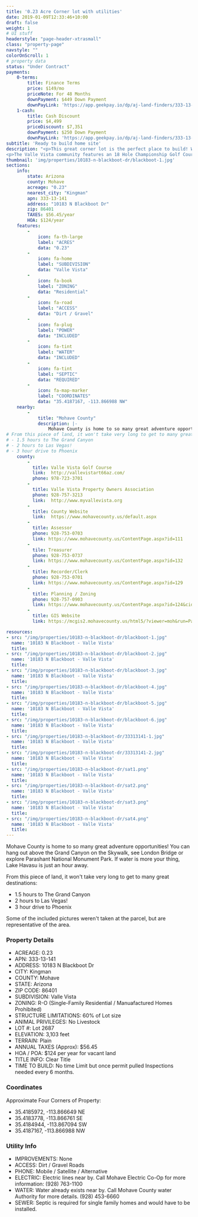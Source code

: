```yaml
---
title: '0.23 Acre Corner lot with utilities'
date: 2019-01-09T12:33:46+10:00
draft: false
weight: 1
# UI stuff
headerstyle: "page-header-xtrasmall"
class: "property-page"
navstyle: ""
colorOnScroll: 1
# property data
status: "Under Contract"
payments:
    0-terms:
        title: Finance Terms
        price: $149/mo
        priceNote: For 48 Months
        downPayment: $449 Down Payment
        downPayLink: 'https://app.geekpay.io/dp/aj-land-finders/333-13-141-terms-down-payment'
    1-cash:
        title: Cash Discount
        price: $4,499
        priceDiscount: $7,351
        downPayment: $250 Down Payment
        downPayLink: 'https://app.geekpay.io/dp/aj-land-finders/333-13-141-cash-down-payment'        
subtitle: 'Ready to build home site'
description: "<p>This great corner lot is the perfect place to build! Water and electric already run right up to the property line, so it'll be an easy hookup!</p>
<p>The Valle Vista community features an 18 Hole Championship Golf Course complete with Club House, Restaurant & Bar, and Pro Shop. Located right in the community is also a beautiful park that includes a community pool, tennis courts, and playground. The community calendar is jam-packed with activities for all ages.</p>"
thumbnail: 'img/properties/10183-n-blackboot-dr/blackboot-1.jpg'
sections:
    info:
        state: Arizona
        county: Mohave
        acreage: "0.23"
        nearest_city: "Kingman"
        apn: 333-13-141
        address: "10183 N Blackboot Dr"
        zip: 86401 
        TAXES: $56.45/year
        HOA: $124/year    
    features:
        -
            icon: fa-th-large
            label: "ACRES"
            data: "0.23"
        -
            icon: fa-home
            label: "SUBDIVISION"
            data: "Valle Vista"
        -
            icon: fa-book
            label: "ZONING"
            data: "Residential"
        -
            icon: fa-road
            label: "ACCESS"
            data: "Dirt / Gravel"
        -
            icon: fa-plug
            label: "POWER"
            data: "INCLUDED"
        -
            icon: fa-tint
            label: "WATER"
            data: "INCLUDED"
        -
            icon: fa-tint
            label: "SEPTIC"
            data: "REQUIRED"
        -
            icon: fa-map-marker 
            label: "COORDINATES"
            data: "35.4187167, -113.866988 NW"
    nearby:
        -
            title: "Mohave County"
            description: |-
                Mohave County is home to so many great adventure opportunities! You can hang out above the Grand Canyon on the Skywalk, see London Bridge or explore Parashant National Monument Park. If water is more your thing, Lake Havasu is just an hour away. 
# From this piece of land, it won't take very long to get to many great destinations:
# - 1.5 hours to The Grand Canyon
# - 2 hours to Las Vegas!
# - 3 hour drive to Phoenix 
    county:
        - 
          title: Valle Vista Golf Course 
          link:  http://vallevistart66az.com/
          phone: 978-723-3701
        - 
          title: Valle Vista Property Owners Association
          phone: 928-757-3213
          link:  http://www.myvallevista.org
        - 
          title: County Website
          link:	 https://www.mohavecounty.us/default.aspx
        - 
          title: Assessor
          phone: 928-753-0703
          link: https://www.mohavecounty.us/ContentPage.aspx?id=111
        - 
          tile: Treasurer
          phone: 928-753-0737
          link: https://www.mohavecounty.us/ContentPage.aspx?id=132
        -
          title: Recorder/Clerk
          phone: 928-753-0701
          link: https://www.mohavecounty.us/ContentPage.aspx?id=129
        -
          title: Planning / Zoning
          phone: 928-757-0903 
          link: https://www.mohavecounty.us/ContentPage.aspx?id=124&cid=360 
        - 
          title: GIS Website
          link:	https://mcgis2.mohavecounty.us/html5/?viewer=moh&run=ParcelIDSearch&ParcelId

resources: 
- src: "/img/properties/10183-n-blackboot-dr/blackboot-1.jpg"
  name: '10183 N Blackboot - Valle Vista'
  title: 
- src: "/img/properties/10183-n-blackboot-dr/blackboot-2.jpg"
  name: '10183 N Blackboot - Valle Vista'
  title: 
- src: "/img/properties/10183-n-blackboot-dr/blackboot-3.jpg"
  name: '10183 N Blackboot - Valle Vista'
  title:
- src: "/img/properties/10183-n-blackboot-dr/blackboot-4.jpg"
  name: '10183 N Blackboot - Valle Vista'
  title:
- src: "/img/properties/10183-n-blackboot-dr/blackboot-5.jpg"
  name: '10183 N Blackboot - Valle Vista'
  title: 
- src: "/img/properties/10183-n-blackboot-dr/blackboot-6.jpg"
  name: '10183 N Blackboot - Valle Vista'
  title: 
- src: "/img/properties/10183-n-blackboot-dr/33313141-1.jpg"
  name: '10183 N Blackboot - Valle Vista'
  title: 
- src: "/img/properties/10183-n-blackboot-dr/33313141-2.jpg"
  name: '10183 N Blackboot - Valle Vista'
  title: 
- src: "/img/properties/10183-n-blackboot-dr/sat1.png"
  name: '10183 N Blackboot - Valle Vista'
  title: 
- src: "/img/properties/10183-n-blackboot-dr/sat2.png"
  name: '10183 N Blackboot - Valle Vista'
  title: 
- src: "/img/properties/10183-n-blackboot-dr/sat3.png"
  name: '10183 N Blackboot - Valle Vista'
  title: 
- src: "/img/properties/10183-n-blackboot-dr/sat4.png"
  name: '10183 N Blackboot - Valle Vista'
  title: 
---
```



Mohave County is home to so many great adventure opportunities! You can hang out above the Grand Canyon on the Skywalk, see London Bridge or explore Parashant National Monument Park. If water is more your thing, Lake Havasu is just an hour away. 

From this piece of land, it won't take very long to get to many great destinations:

* 1.5 hours to The Grand Canyon
* 2 hours to Las Vegas!
* 3 hour drive to Phoenix 

Some of the included pictures weren't taken at the parcel, but are representative of the area.

### Property Details

- ACREAGE: 0.23
- APN: 333-13-141
- ADDRESS: 10183 N Blackboot Dr
- CITY: Kingman
- COUNTY: Mohave
- STATE: Arizona
- ZIP CODE: 86401
- SUBDIVISION: Valle Vista
- ZONING: R-O (Single-Family Residential / Manuafactured Homes Prohibited)
- STRUCTURE LIMITATIONS: 60% of Lot size
- ANIMAL PRIVILEGES: No Livestock
- LOT #: Lot 2687
- ELEVATION: 3,103 feet
- TERRAIN: Plain
- ANNUAL TAXES (Approx): $56.45
- HOA / POA: $124 per year for vacant land
- TITLE INFO: Clear Title
- TIME TO BUILD: No time Limit but once permit pulled Inspections needed every 6 months.


### Coordinates
Approximate Four Corners of Property:

* 35.4185972, -113.866649 NE
* 35.4183778, -113.866761 SE
* 35.4184944, -113.867094 SW
* 35.4187167, -113.866988 NW

### Utility Info
- IMPROVEMENTS: None
- ACCESS: Dirt / Gravel Roads
- PHONE: Mobile / Satellite / Alternative
- ELECTRIC: Electric lines near by. Call Mohave Electric Co-Op for more information: (928) 763-1100
- WATER: Water already exists near by. Call Mohave County water Authority for more details. (928) 453-6660
- SEWER: Septic is required for single family homes and would have to be installed.